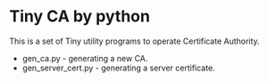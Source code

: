 Tiny CA by python
=================

This is a set of Tiny utility programs to operate Certificate Authority.

* gen_ca.py - generating a new CA.
* gen_server_cert.py - generating a server certificate.
